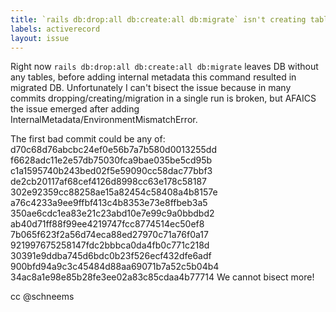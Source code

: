 ```yaml
---
title: `rails db:drop:all db:create:all db:migrate` isn't creating tables after adding InternalMetadata/EnvironmentMismatchError
labels: activerecord
layout: issue
---
```


Right now `rails db:drop:all db:create:all db:migrate` leaves DB without any tables, before adding internal metadata this command resulted in migrated DB.
Unfortunately I can't bisect the issue because in many commits dropping/creating/migration in a single run is broken, but AFAICS the issue emerged after adding InternalMetadata/EnvironmentMismatchError.

The first bad commit could be any of:
d70c68d76abcbc24ef0e56b7a7b580d0013255dd
f6628adc11e2e57db75030fca9bae035be5cd95b
c1a1595740b243bed02f5e59090cc58dac77bbf3
de2cb20117af68cef4126d8998cc63e178c58187
302e92359cc88258ae15a82454c58408a4b8157e
a76c4233a9ee9ffbf413c4b8353e73e8ffbeb3a5
350ae6cdc1ea83e21c23abd10e7e99c9a0bbdbd2
ab40d71ff88f99ee4219747fcc8774514ec50ef8
7b065f623f2a56d74eca88ed27970c71a76f0a17
921997675258147fdc2bbbca0da4fb0c771c218d
30391e9ddba745d6bdc0b23f526ecf432dfe6adf
900bfd94a9c3c45484d88aa69071b7a52c5b04b4
34ac8a1e98e85b28fe3ee02a83c85cdaa4b77714
We cannot bisect more!

cc @schneems 

